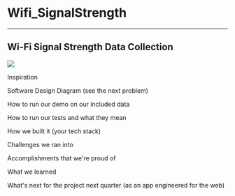 # Wifi_SignalStrength

---
Wi-Fi Signal Strength Data Collection
---

[![](https://mermaid.ink/img/pako:eNptkU9PwzAMxb-KlRNIm7j3gNStK-xQAeqAQ7uD17ptRJpA_myUdd8db70wCZ8iv5-fleejqExNIhKNMoeqQ-thk5QauOIiIx0ylrcwn9-PNXocYXGTke9M7W4nanHWYHl8dWRhrZ23ofLSaHea9OVl9knTCEnxJukAsVLgO4KE_bZ_oc3BjLCaoKDlVyBY5fk6cddUZ4nN0iKVyvPO3TBRV1Bqgh3hoViip9ZY-fOvVSr37PTIlKqCYhTiPVlsCV4CKumHKzqX3yOsi1ijGtjv2Rh79074ARZ1S24rZqIn26OsOc7jebIU_M-eShHxs6YGg_KlKPWJUQze5IOuRMSJ0UyET86XEomtxV5EDSrHXaqlNzabTnS51OkXxHiNCw?type=png)](https://mermaid.live/edit#pako:eNptkU9PwzAMxb-KlRNIm7j3gNStK-xQAeqAQ7uD17ptRJpA_myUdd8db70wCZ8iv5-fleejqExNIhKNMoeqQ-thk5QauOIiIx0ylrcwn9-PNXocYXGTke9M7W4nanHWYHl8dWRhrZ23ofLSaHea9OVl9knTCEnxJukAsVLgO4KE_bZ_oc3BjLCaoKDlVyBY5fk6cddUZ4nN0iKVyvPO3TBRV1Bqgh3hoViip9ZY-fOvVSr37PTIlKqCYhTiPVlsCV4CKumHKzqX3yOsi1ijGtjv2Rh79074ARZ1S24rZqIn26OsOc7jebIU_M-eShHxs6YGg_KlKPWJUQze5IOuRMSJ0UyET86XEomtxV5EDSrHXaqlNzabTnS51OkXxHiNCw)

Inspiration

Software Design Diagram (see the next problem)

How to run our demo on our included data

How to run our tests and what they mean

How we built it (your tech stack)

Challenges we ran into

Accomplishments that we're proud of

What we learned

What's next for the project next quarter (as an app engineered for the web)
